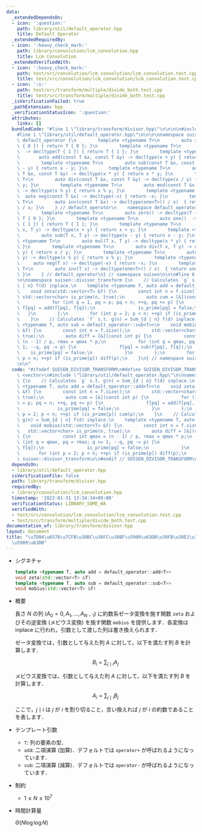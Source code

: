 ```yaml
---
data:
  _extendedDependsOn:
  - icon: ':question:'
    path: library/util/default_operator.hpp
    title: Default Operator
  _extendedRequiredBy:
  - icon: ':heavy_check_mark:'
    path: library/convolution/lcm_convolution.hpp
    title: Lcm Convolution
  _extendedVerifiedWith:
  - icon: ':heavy_check_mark:'
    path: test/src/convolution/lcm_convolution/lcm_convolution.test.cpp
    title: test/src/convolution/lcm_convolution/lcm_convolution.test.cpp
  - icon: ':x:'
    path: test/src/transform/multiple/divide_both.test.cpp
    title: test/src/transform/multiple/divide_both.test.cpp
  _isVerificationFailed: true
  _pathExtension: hpp
  _verificationStatusIcon: ':question:'
  attributes:
    links: []
  bundledCode: "#line 1 \"library/transform/divisor.hpp\"\n\n\n\n#include <vector>\n\
    #line 1 \"library/util/default_operator.hpp\"\n\n\n\nnamespace suisen {\n    namespace\
    \ default_operator {\n        template <typename T>\n        auto zero() -> decltype(T\
    \ { 0 }) { return T { 0 }; }\n        template <typename T>\n        auto one()\
    \  -> decltype(T { 1 }) { return T { 1 }; }\n        template <typename T>\n \
    \       auto add(const T &x, const T &y) -> decltype(x + y) { return x + y; }\n\
    \        template <typename T>\n        auto sub(const T &x, const T &y) -> decltype(x\
    \ - y) { return x - y; }\n        template <typename T>\n        auto mul(const\
    \ T &x, const T &y) -> decltype(x * y) { return x * y; }\n        template <typename\
    \ T>\n        auto div(const T &x, const T &y) -> decltype(x / y) { return x /\
    \ y; }\n        template <typename T>\n        auto mod(const T &x, const T &y)\
    \ -> decltype(x % y) { return x % y; }\n        template <typename T>\n      \
    \  auto neg(const T &x) -> decltype(-x) { return -x; }\n        template <typename\
    \ T>\n        auto inv(const T &x) -> decltype(one<T>() / x)  { return one<T>()\
    \ / x; }\n    } // default_operator\n    namespace default_operator_noref {\n\
    \        template <typename T>\n        auto zero() -> decltype(T { 0 }) { return\
    \ T { 0 }; }\n        template <typename T>\n        auto one()  -> decltype(T\
    \ { 1 }) { return T { 1 }; }\n        template <typename T>\n        auto add(T\
    \ x, T y) -> decltype(x + y) { return x + y; }\n        template <typename T>\n\
    \        auto sub(T x, T y) -> decltype(x - y) { return x - y; }\n        template\
    \ <typename T>\n        auto mul(T x, T y) -> decltype(x * y) { return x * y;\
    \ }\n        template <typename T>\n        auto div(T x, T y) -> decltype(x /\
    \ y) { return x / y; }\n        template <typename T>\n        auto mod(T x, T\
    \ y) -> decltype(x % y) { return x % y; }\n        template <typename T>\n   \
    \     auto neg(T x) -> decltype(-x) { return -x; }\n        template <typename\
    \ T>\n        auto inv(T x) -> decltype(one<T>() / x)  { return one<T>() / x;\
    \ }\n    } // default_operator\n} // namespace suisen\n\n\n#line 6 \"library/transform/divisor.hpp\"\
    \n\nnamespace suisen::divisor_transform {\n    // Calculates `g` s.t. g(n) = Sum_{d\
    \ | n} f(d) inplace.\n    template <typename T, auto add = default_operator::add<T>>\n\
    \    void zeta(std::vector<T> &f) {\n        const int n = f.size();\n       \
    \ std::vector<char> is_prime(n, true);\n        auto cum = [&](const int p) {\n\
    \            for (int q = 1, pq = p; pq < n; ++q, pq += p) {\n               \
    \ f[pq] = add(f[pq], f[q]);\n                is_prime[pq] = false;\n         \
    \   }\n        };\n        for (int p = 2; p < n; ++p) if (is_prime[p]) cum(p);\n\
    \    }\n    // Calculates `f` s.t. g(n) = Sum_{d | n} f(d) inplace.\n    template\
    \ <typename T, auto sub = default_operator::sub<T>>\n    void mobius(std::vector<T>\
    \ &f) {\n        const int n = f.size();\n        std::vector<char> is_prime(n,\
    \ true);\n        auto diff = [&](const int p) {\n            const int qmax =\
    \ (n - 1) / p, rmax = qmax * p;\n            for (int q = qmax, pq = rmax; q >=\
    \ 1; --q, pq -= p) {\n                f[pq] = sub(f[pq], f[q]);\n            \
    \    is_prime[pq] = false;\n            }\n        };\n        for (int p = 2;\
    \ p < n; ++p) if (is_prime[p]) diff(p);\n    }\n} // namespace suisen::divisor_transform\n\
    \n\n"
  code: "#ifndef SUISEN_DIVISOR_TRANSFORM\n#define SUISEN_DIVISOR_TRANSFORM\n\n#include\
    \ <vector>\n#include \"library/util/default_operator.hpp\"\n\nnamespace suisen::divisor_transform\
    \ {\n    // Calculates `g` s.t. g(n) = Sum_{d | n} f(d) inplace.\n    template\
    \ <typename T, auto add = default_operator::add<T>>\n    void zeta(std::vector<T>\
    \ &f) {\n        const int n = f.size();\n        std::vector<char> is_prime(n,\
    \ true);\n        auto cum = [&](const int p) {\n            for (int q = 1, pq\
    \ = p; pq < n; ++q, pq += p) {\n                f[pq] = add(f[pq], f[q]);\n  \
    \              is_prime[pq] = false;\n            }\n        };\n        for (int\
    \ p = 2; p < n; ++p) if (is_prime[p]) cum(p);\n    }\n    // Calculates `f` s.t.\
    \ g(n) = Sum_{d | n} f(d) inplace.\n    template <typename T, auto sub = default_operator::sub<T>>\n\
    \    void mobius(std::vector<T> &f) {\n        const int n = f.size();\n     \
    \   std::vector<char> is_prime(n, true);\n        auto diff = [&](const int p)\
    \ {\n            const int qmax = (n - 1) / p, rmax = qmax * p;\n            for\
    \ (int q = qmax, pq = rmax; q >= 1; --q, pq -= p) {\n                f[pq] = sub(f[pq],\
    \ f[q]);\n                is_prime[pq] = false;\n            }\n        };\n \
    \       for (int p = 2; p < n; ++p) if (is_prime[p]) diff(p);\n    }\n} // namespace\
    \ suisen::divisor_transform\n\n#endif // SUISEN_DIVISOR_TRANSFORM\n"
  dependsOn:
  - library/util/default_operator.hpp
  isVerificationFile: false
  path: library/transform/divisor.hpp
  requiredBy:
  - library/convolution/lcm_convolution.hpp
  timestamp: '2022-01-31 13:34:34+09:00'
  verificationStatus: LIBRARY_SOME_WA
  verifiedWith:
  - test/src/convolution/lcm_convolution/lcm_convolution.test.cpp
  - test/src/transform/multiple/divide_both.test.cpp
documentation_of: library/transform/divisor.hpp
layout: document
title: "\u7D04\u6570\u7CFB\u30BC\u30FC\u30BF\u5909\u63DB\u30FB\u30E1\u30D3\u30A6\u30B9\
  \u5909\u63DB"
---
```


- シグネチャ

  ```cpp
  template <typename T, auto add = default_operator::add<T>>
  void zeta(std::vector<T> &f)
  template <typename T, auto sub = default_operator::sub<T>>
  void mobius(std::vector<T> &f)
  ```

- 概要

  長さ $N$ の列 $(A_0=0,A_1,\ldots,A_{N-1})$ に約数系ゼータ変換を施す関数 `zeta` およびその逆変換 (メビウス変換) を施す関数 `mobius` を提供します．各変換は inplace に行われ，引数として渡した列は書き換えられます．

  ゼータ変換では，引数として与えた列 $A$ に対して，以下を満たす列 $B$ を計算します．

    $$ B_i = \sum_{j \mid i} A_j $$

  メビウス変換では，引数として与えた列 $A$ に対して，以下を満たす列 $B$ を計算します．

    $$ A_i = \sum_{j \mid i} B_j $$
  
  ここで，$j\mid i$ は $j$ が $i$ を割り切ること，言い換えれば $j$ が $i$ の約数であることを表します．

- テンプレート引数

  - `T`: 列の要素の型．
  - `add`: 二項演算 (加算)．デフォルトでは `operator+` が呼ばれるようになっています．
  - `sub`: 二項演算 (減算)．デフォルトでは `operator-` が呼ばれるようになっています．

- 制約

  - $1\leq N \leq 10^7$

- 時間計算量

  $\Theta(N\log\log N)$
